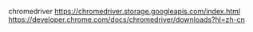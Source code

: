 chromedriver
https://chromedriver.storage.googleapis.com/index.html
https://developer.chrome.com/docs/chromedriver/downloads?hl=zh-cn
